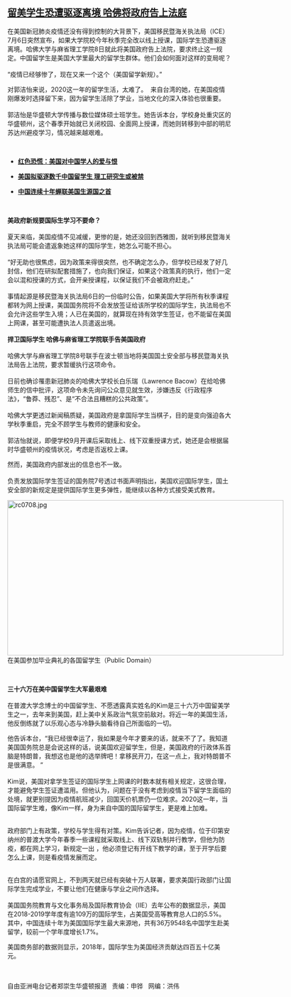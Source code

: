 <!--1594243982000-->
[留美学生恐遭驱逐离境   哈佛将政府告上法庭](https://www.rfa.org/mandarin/yataibaodao/kejiaowen/rc-07082020105818.html)
------

<p>在美国新冠肺炎疫情还没有得到控制的大背景下，美国移民暨海关执法局（ICE）7月6日突然宣布，如果大学院校今年秋季完全改以线上授课，国际学生恐遭驱逐离境。哈佛大学与麻省理工学院8日就此将美国政府告上法院，要求终止这一规定。中国留学生是美国大学里最大的留学生群体。他们会如何面对这样的变局呢？<br/> <br/> “疫情已经够惨了，现在又来一个这个（美国留学新规）。”</p><p>对郭洁怡来说，2020这一年的留学生活，太难了。  来自台湾的她，在美国疫情刚爆发时选择留下来，因为留学生活除了学业，当地文化的深入体验也很重要。<br/> <br/> 郭洁怡是华盛顿大学传播与数位媒体硕士班学生。她告诉本台，学校身处重灾区的华盛顿州，这个春季开始就已关闭校园、全面网上授课，而她则转移到中部的明尼苏达州避疫学习，情况越来越艰难。</p><p> </p><ul><li><b><a class="external-link" href="http://www.rfa.org/mandarin/yataibaodao/junshiwaijiao/hc-01032020104002.html">红色恐慌：美国对中国学人的爱与恨</a></b></li></ul><ul><li><b><a class="external-link" href="http://www.rfa.org/mandarin/yataibaodao/junshiwaijiao/hc-05282020102804.html">美国拟驱逐数千中国留学生 理工研究生或被禁</a></b></li></ul><ul><li><b><a class="external-link" href="http://www.rfa.org/mandarin/yataibaodao/kejiaowen/cc-11192019115023.html">中国连续十年蝉联美国生源国之首</a></b></li></ul><p> </p><p><b>美政府新规要国际生学习不要命？</b><br/> <br/> 夏天来临，美国疫情不见减缓，更惨的是，她还没回到西雅图，就听到移民暨海关执法局可能会遣返象她这样的国际学生，她怎么可能不担心。<br/> <br/> “好无助也很焦虑，因为政策来得很突然，也不确定怎么办，但学校已经发了好几封信，他们在研拟配套措施了，也向我们保证，如果这个政策真的执行，他们一定会以混和授课的方式，会开亲授课程，以保证我们不会被政府赶走。”<br/> <br/> 事情起源是移民暨海关执法局6日的一份临时公告，如果美国大学将所有秋季课程都转为网上授课，美国国务院将不会发放签证给该所学校的国际学生，执法局也不会允许这些学生入境；人已在美国的，就算现在持有效学生签证，也不能留在美国上网课，甚至可能遭执法人员遣返出境。<br/> <br/><b>捍卫国际学生 哈佛与麻省理工学院联手告美国政府</b><br/> <br/> 哈佛大学与麻省理工学院8号联手在波士顿当地将美国国土安全部与移民暨海关执法局告上法院，要求暂缓执行这项命令。<br/> <br/> 日前也确诊罹患新冠肺炎的哈佛大学校长白乐瑞（Lawrence Bacow）在给哈佛师生的信中批评，这项命令未先询问公众意见就生效，涉嫌违反《行政程序法》，“鲁莽、残忍”、是“不合法且糟糕的公共政策”。<br/> <br/> 哈佛大学更透过新闻稿质疑，美国政府是拿国际学生当棋子，目的是变向强迫各大学秋季重启，完全不顾学生与教师的健康和安全。<br/> <br/> 郭洁怡就说，即便学校9月开课后采取线上、线下双重授课方式，她还是会根据届时华盛顿州的疫情状况，考虑是否返校上课。</p><p>然而，美国政府内部发出的信息也不一致。<br/> <br/> 负责发放国际学生签证的国务院7号透过书面声明指出，美国欢迎国际学生，国土安全部的新规定是提供国际学生更多弹性，能继续以各种方式接受美式教育。</p><p><div class="image-inline captioned" style="width:622px;"><div style="width:622px;"><img alt="rc0708.jpg" height="350" src="https://www.rfa.org/mandarin/yataibaodao/kejiaowen/rc-07082020105818.html/rc0708.jpg/image" title="rc0708.jpg" width="622"/></div><div class="image-caption"><span style="width:622px;">在美国参加毕业典礼的各国留学生（Public Domain）</span><span class="copyright"> </span></div></div></p><p> </p><p><b>三十六万在美中国留学生大军最艰难</b><br/> <br/> 在普渡大学念博士的中国留学生、不愿透露真实姓名的Kim是三十六万中国留美学生之一，去年来到美国，赶上美中关系政治气氛空前敌对。将近一年的美国生活，他反倒练就了以乐观心态与冷静头脑看待自己所面临的一切。</p><p>他告诉本台，“我已经很幸运了，我如果是今年才要来的话，就来不了了。我知道美国国务院总是会说这样的话，说美国欢迎留学生，但是，美国政府的行政体系首脑是特朗普，我想这也是他的选举牌吧！拿移民开刀，在这一点上，我对特朗普不是很满意。 ”<br/> <br/> Kim说，美国对拿学生签证的国际学生上网课的时数本就有相关规定，这很合理，才能避免学生签证遭滥用。但他认为，问题在于没有考虑到疫情当下留学生面临的处境，就更别提因为疫情航班减少，回国天价机票仍一位难求。2020这一年，当国际留学生难，像Kim一样，身为来自中国的国际留学生，更是难上加难。</p><p><br/> 政府部门上有政策，学校与学生得有对策。Kim告诉记者，因为疫情，位于印第安纳州的普渡大学今年春季一些课程就采取线上、线下双轨制并行教学，但他为防疫，都在网上学习，新规定一出 ，他必须登记有开线下教学的课，至于开学后要怎么上课，则是看疫情发展而定。</p><p><br/> 在白宫的请愿官网上，不到两天就已经有突破十万人联署，要求美国行政部门让国际学生完成学业，不要让他们在健康与学业之间作选择。<br/> <br/> 美国国务院教育与文化事务局及国际教育协会（IIE）去年公布的数据显示，美国在2018-2019学年度有逾109万的国际学生，占美国受高等教育总人口的5.5%。其中，中国连续十年为美国国际学生最大来源地，共有36万9548名中国学生赴美留学，较前一个学年度增长1.7%。</p><p>美国商务部的数据则显示，2018年，国际学生为美国经济贡献达四百五十亿美元。</p><p><br/> <br/> 自由亚洲电台记者郑崇生华盛顿报道   责编：申铧   网编：洪伟</p>
